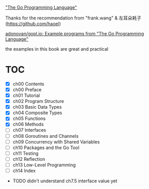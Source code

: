 ["The Go Programming Language"](http://www.gopl.io/)

Thanks for the recommendation from "frank.wang" & 左耳朵耗子(https://github.com/haoel)

[adonovan/gopl.io: Example programs from "The Go Programming Language"](https://github.com/adonovan/gopl.io/)

the examples in this book are great and practical

# TOC

- [x] ch00 Contents
- [x] ch00 Preface
- [x] ch01 Tutorial
- [x] ch02 Program Structure
- [x] ch03 Basic Data Types
- [x] ch04 Composite Types
- [x] ch05 Functions
- [x] ch06 Methods
- [ ] ch07 Interfaces
- [ ] ch08 Goroutines and Channels
- [ ] ch09 Concurrency with Shared Variables
- [ ] ch10 Packages and the Go Tool
- [ ] ch11 Testing
- [ ] ch12 Reflection
- [ ] ch13 Low-Level Programming
- [ ] ch14 Index

+ TODO didn't understand ch7.5 interface value yet

